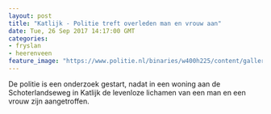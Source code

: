 ```yaml
---
layout: post
title: "Katlijk - Politie treft overleden man en vrouw aan"
date: Tue, 26 Sep 2017 14:17:00 GMT
categories: 
- fryslan 
- heerenveen 
feature_image: "https://www.politie.nl/binaries/w400h225/content/gallery/politie/stockfotos/algemeen/afzetlint.jpg"
---
```


De politie is een onderzoek gestart, nadat in een woning aan de Schoterlandseweg in Katlijk de levenloze lichamen van een man en een vrouw zijn aangetroffen.
